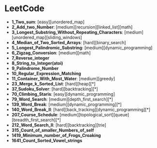 # LeetCode



+ **1_Two_sum**: [easy][unordered_map]
+ **2_Add_two_Number**: [medium][recursion][linked_list][math]
+ **3_Longest_Substring_Without_Repeating_Characters**: [medium][unordered_map][sliding_windows]
+ **4_Median_of_Two_Sorted_Arrays**: [hard][binary_search]
+ **5_Longest_Palindromic_Substring**: [medium][dynamic_programming]
+ **6_Zigzag_Conversion**: [medium][math]
+ **7_Reverse_integer** 
+ **8_String_to_Integer(atoi)**
+ **9_Palindrome_Number**
+ **10_Regular_Expression_Matching**
+ **11_Container_With_Most_Water**: [medium][greedy]
+ **23_Merge_k_Sorted_List**: [hard][heap][*]
+ **37_Sudoku_Solver**: [hard][backtracking][*]
+ **70_Climbing_Staris**: [easy][dynamic_programming]
+ **79_Word_Search**: [medium][depth_first_search][*]
+ **139_Word_Break**: [medium][dynamic_programming][*]
+ **140_Word_Break_II**: [hard][back_tracking][dynamic_programming][*]
+ **207_Course_Schedule**: [medium][topological_sort][queue][breadth_first_search][*]
+ **212_Word_Search_II**: [hard][backtracking][trie]
+ **315_Count_of_smaller_Numbers_of_self**
+ **1419_Minimum_number_of_Frogs_Croaking**
+ **1641_Count_Sorted_Vowel_strings**